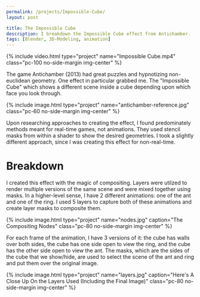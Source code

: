 ```yaml
---
permalink: /projects/Impossible-Cube/
layout: post

title: The Impossible Cube
description: I breakdown the Impossible Cube effect from Antichamber.
tags: [Blender, 3D-Modeling, animation]
---
```


{% include video.html type="project" name="Impossible Cube.mp4" class="pc-100 no-side-margin img-center" %}

The game Antichamber (2013) had great puzzles and hypnotizing non-euclidean geometry. One effect in particular grabbed me. The "Impossible Cube" which shows a different scene inside a cube depending upon which face you look through.

{% include image.html type="project" name="antichamber-reference.jpg" class="pc-60 no-side-margin img-center" %}

Upon researching approaches to creating the effect, I found predominately methods meant for real-time games, not animations. They used stencil masks from within a shader to show the desired geometries. I took a slightly different approach, since I was creating this effect for non-real-time.

# Breakdown

I created this effect with the magic of compositing. Layers were utilzed to render multiple versions of the same scene and were mixed together using masks. In a higher-level sense, I have 2 different animations: one of the ant and one of the ring. I used 5 layers to capture both of these animations and create layer masks to composite them.

{% include image.html type="project" name="nodes.jpg" caption="The Compositing Nodes" class="pc-80 no-side-margin img-center" %}

For each frame of the animation, I have 3 versions of it: the cube has walls over both sides, the cube has one side open to view the ring, and the cube has the other side open to view the ant. The masks, which are the sides of the cube that we show/hide, are used to select the scene of the ant and ring and put them over the original image.

{% include image.html type="project" name="layers.jpg" caption="Here's A Close Up On the Layers Used (Including the Final Image)" class="pc-80 no-side-margin img-center" %}